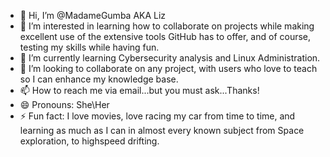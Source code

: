 - 👋 Hi, I’m @MadameGumba AKA Liz
- 👀 I’m interested in learning how to collaborate on projects while making excellent use of the extensive tools GitHub has to offer, and of course, testing my skills while having fun.
- 🌱 I’m currently learning Cybersecurity analysis and Linux Administration.
- 💞️ I’m looking to collaborate on any project, with users who love to teach so I can enhance my knowledge base.
- 📫 How to reach me via email...but you must ask...Thanks!
- 😄 Pronouns: She\Her
- ⚡ Fun fact: I love movies, love racing my car from time to time, and learning as much as I can in almost every known subject from Space exploration, to highspeed drifting.

<!---
MadameGumba/MadameGumba is a ✨ special ✨ repository because its `README.md` (this file) appears on your GitHub profile.
You can click the Preview link to take a look at your changes.
--->
